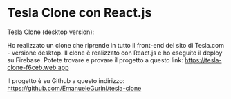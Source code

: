 # Tesla Clone con React.js

Tesla Clone (desktop version):

Ho realizzato un clone che riprende in tutto il front-end del sito di Tesla.com - versione desktop. Il clone è realizzato con React.js e ho eseguito il deploy su Firebase. Potete trovare e provare il progetto a questo link: https://tesla-clone-f6ceb.web.app


Il progetto è su Github a questo indirizzo: https://github.com/EmanueleGurini/tesla-clone
